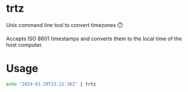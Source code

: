 # trtz
Unix command line tool to convert timezones ⏱️

Accepts ISO 8601 timestamps and converts them to the local time of the host computer.

# Usage

```bash
echo "2024-01-29T23:21:38Z" | trtz
```


